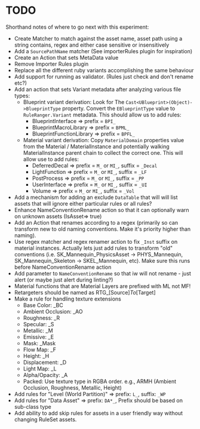# TODO

Shorthand notes of where to go next with this experiment:

* Create Matcher to match against the asset name, asset path using a string contains, regex and either case sensitive or insensitively
* Add a `SourcePathName` matcher (See importerRules plugin for inspiration)
* Create an Action that sets MetaData value
* Remove Importer Rules plugin
* Replace all the different ruby variants accomplishing the same behaviour
* Add support for running as validator. (Rules just check and don't rename etc?)
* Add an action that sets Variant metadata after analyzing various file types:
    * Blueprint variant derivation: Look for The `Cast<UBlueprint>(Object)->BlueprintType` property. Convert 
      the `EBlueprintType` value to `RuleRanger.Variant` metadata. This should allow us to add rules:
      * BlueprintInterface => prefix = `BPI_`
      * BlueprintMacroLibrary => prefix = `BPML_`
      * BlueprintFunctionLibrary => prefix = `BPFL_`
    * Material variant derivation: Copy `MaterialDomain` properties value from the Material / MaterialInstance
      and potentially walking MaterialInstance parent chain to collect the correct one. This will allow use to add
      rules:
      * DeferredDecal => prefix = `M_` or `MI_`, suffix = `_Decal`
      * LightFunction => prefix = `M_` or `MI_`, suffix = `_LF`
      * PostProcess => prefix = `M_` or `MI_`, suffix = `_PP`
      * UserInterface => prefix = `M_` or `MI_`, suffix = `_UI`
      * Volume => prefix = `M_` or `MI_`, suffix = `_Vol`
* Add a mechanism for adding an exclude `DataTable` that will will list assets that will ignore either particular rules or all rules?
* Enhance NameConventionRename action so that it can optionally warn on unknown assets (IsAsset=> true)
* Add an Action that renames according to a regex (primarily so can transform new to old naming conventions. Make
  it's priority higher than naming).
* Use regex matcher and regex renamer action to fix `_Inst` suffix on material instances. Actually lets just add rules
  to transform "old" conventions (i.e. SK_Mannequin_PhysicsAsset -> PHYS_Mannequin, SK_Mannequin_Skeleton -> 
  SKEL_Mannequin, etc). Make sure this runs before NameConventionRename action
* Add parameter to `NameConventionRename` so that iw will not rename - just alert (or maybe just alert during linting?)
* Material functions that are Material Layers are prefixed with ML not MF!
* Retargeters should be named as RTG_\[Source\]_To_\[Target\]
* Make a rule for handling texture extensions
  * Base Color: _BC
  * Ambient Occlusion: _AO
  * Roughness: _R
  * Specular: _S
  * Metallic: _M
  * Emissive: _E
  * Mask: _Mask
  * Flow Map: _F
  * Height: _H
  * Displacement: _D
  * Light Map: _L
  * Alpha/Opacity: _A
  * Packed: Use texture type in RGBA order. e.g., ARMH (Ambient Occlusion, Roughness, Metallic, Height)
* Add rules for "Level (World Partition)" => prefix: `L_`, suffix: `_WP`
* Add rules for "Data Asset" => prefix: `DA*_`, Prefix should be based on sub-class type
* Add ability to add skip rules for assets in a user friendly way without changing RuleSet assets.
